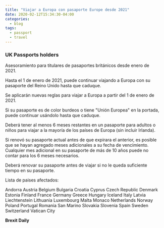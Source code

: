 ```yaml
---
title: "Viajar a Europa con pasaporte Europe desde 2021"
date: 2020-02-12T15:34:30-04:00
categories:
  - blog
tags:
  - passport
  - travel
---
```


### UK Passports holders ###

Asesoramiento para titulares de pasaportes británicos desde enero de 2021.

Hasta el 1 de enero de 2021, puede continuar viajando a Europa con su pasaporte del Reino Unido hasta que caduque.

Se aplicarán nuevas reglas para viajar a Europa a partir del 1 de enero de 2021.

Si su pasaporte es de color burdeos o tiene "Unión Europea" en la portada, puede continuar usándolo hasta que caduque.

Deberá tener al menos 6 meses restantes en un pasaporte para adultos o niños para viajar a la mayoría de los países de Europa (sin incluir Irlanda).

Si renovó su pasaporte actual antes de que expirara el anterior, es posible que se hayan agregado meses adicionales a su fecha de vencimiento. Cualquier mes adicional en su pasaporte de más de 10 años puede no contar para los 6 meses necesarios.

Deberá renovar su pasaporte antes de viajar si no le queda suficiente tiempo en su pasaporte.

Lista de paises afectados:

Andorra
Austria
Belgium
Bulgaria
Croatia
Cyprus
Czech Republic
Denmark
Estonia
Finland
France
Germany
Greece
Hungary
Iceland
Italy
Latvia
Liechtenstein
Lithuania
Luxembourg
Malta
Monaco
Netherlands
Norway
Poland
Portugal
Romania
San Marino
Slovakia
Slovenia
Spain
Sweden
Switzerland
Vatican City

**Brexit Daily**
